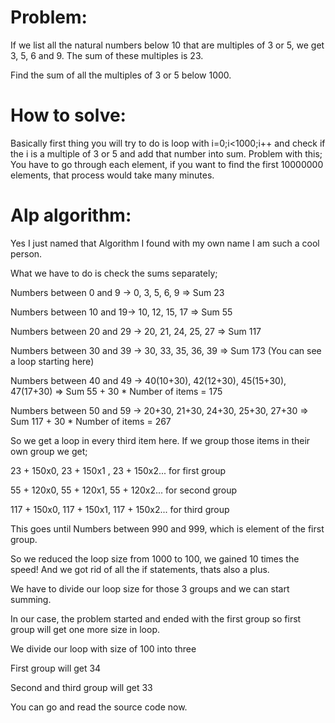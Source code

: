 # Problem:

If we list all the natural numbers below 10 that are multiples of 3 or 5, we get 3, 5, 6 and 9. The sum of these multiples is 23.

Find the sum of all the multiples of 3 or 5 below 1000.

# How to solve:

Basically first thing you will try to do is loop with i=0;i<1000;i++ and check if the i is a multiple of 3 or 5 and add that number into sum.
Problem with this; You have to go through each element, if you want to find the first 10000000 elements, that process would take many minutes.

# Alp algorithm:

Yes I just named that Algorithm I found with my own name I am such a cool person.

What we have to do is check the sums separately;

Numbers between 0 and 9 -> 0, 3, 5, 6, 9 => Sum 23

Numbers between 10 and 19-> 10, 12, 15, 17 => Sum 55

Numbers between 20 and 29 -> 20, 21, 24, 25, 27 => Sum 117

Numbers between 30 and 39 -> 30, 33, 35, 36, 39 => Sum 173 (You can see a loop starting here)

Numbers between 40 and 49 -> 40(10+30), 42(12+30), 45(15+30), 47(17+30) => Sum 55 + 30 * Number of items = 175

Numbers between 50 and 59 -> 20+30, 21+30, 24+30, 25+30, 27+30 => Sum 117 + 30 * Number of items = 267

So we get a loop in every third item here. If we group those items in their own group we get;

23 + 150x0, 23 + 150x1 , 23 + 150x2... for first group

55 + 120x0, 55 + 120x1, 55 + 120x2... for second group

117 + 150x0, 117 + 150x1, 117 + 150x2... for third group

This goes until Numbers between 990 and 999, which is element of the first group.

So we reduced the loop size from 1000 to 100, we gained 10 times the speed! And we got rid of all the if statements, thats also a plus.

We have to divide our loop size for those 3 groups and we can start summing.


In our case, the problem started and ended with the first group so first group will get one more size in loop.

We divide our loop with size of 100 into three

First group will get 34

Second and third group will get 33

You can go and read the source code now.
